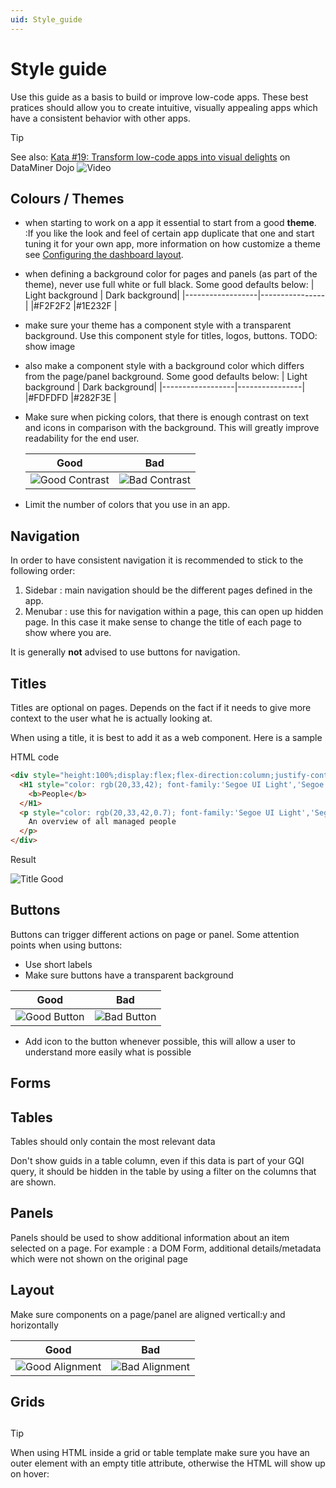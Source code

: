 ```yaml
---
uid: Style_guide
---
```


# Style guide

Use this guide as a basis to build or improve low-code apps. 
These best pratices should allow you to create intuitive, visually appealing apps which have a consistent behavior with other apps.

> [!TIP]
> See also: [Kata #19: Transform low-code apps into visual delights](https://community.dataminer.services/courses/kata-19/) on DataMiner Dojo ![Video](~/user-guide/images/video_Duo.png)

## Colours / Themes

- when starting to work on a app it essential to start from a good **theme**. :If you like the look and feel of certain app duplicate that one and start tuning it for your own app, more information on how customize a theme see [Configuring the dashboard layout](xref:Configuring_the_dashboard_layout).
- when defining a background color for pages and panels (as part of the theme), never use full white or full black. Some good defaults below:
  | Light background | Dark background|
  |------------------|----------------|
  |#F2F2F2           |#1E232F         |
- make sure your theme has a component style with a transparent background. Use this component style for titles, logos, buttons.
  TODO: show image
- also make a component style with a background color which differs from the page/panel background. Some good defaults below:
  | Light background | Dark background|
  |------------------|----------------|
  |#FDFDFD           |#282F3E         |
- Make sure when picking colors, that there is enough contrast on text and icons in comparison with the background. This will greatly improve readability for the end user.

  | Good | Bad |
  |------|-----|
  |![Good Contrast](~/user-guide/images/LCA_Style_Guide_Contrast_Good.png)|![Bad Contrast](~/user-guide/images/LCA_Style_Guide_Contrast_Bad.png)|

 
- Limit the number of colors that you use in an app. 


## Navigation

In order to have consistent navigation it is recommended to stick to the following order:

1. Sidebar : main navigation should be the different pages defined in the app.
1. Menubar : use this for navigation within a page, this can open up hidden page. In this case it make sense to change the title of each page to show where you are. 

It is generally **not** advised to use buttons for navigation.

## Titles

Titles are optional on pages. Depends on the fact if it needs to give more context to the user what he is actually looking at.

When using a title, it is best to add it as a web component. Here is a sample

HTML code

```html
<div style="height:100%;display:flex;flex-direction:column;justify-content:center">
  <H1 style="color: rgb(20,33,42); font-family:'Segoe UI Light','Segoe UI Web Light','Segoe UI Web Regular','Segoe UI',Arial,sans-serif;margin:0;font-weight:100;font-size:24px">
    <b>People</b>
  </H1>
  <p style="color: rgb(20,33,42,0.7); font-family:'Segoe UI Light','Segoe UI Web Light','Segoe UI Web Regular','Segoe UI','Segoe UI Symbol',HelveticaNeue-Light,'Helvetica Neue',Arial,sans-serif;margin:0;font-weight:600;font-size:16px">
    An overview of all managed people
  </p>
</div>
```

Result

![Title Good](~/user-guide/images/LCA_Style_Guide_Title_Good.png)

## Buttons

Buttons can trigger different actions on page or panel. Some attention points when using buttons:
- Use short labels
- Make sure buttons have a transparent background

| Good | Bad |
|------|-----|
|![Good Button](~/user-guide/images/LCA_Style_Guide_Button_Good.png)|![Bad Button](~/user-guide/images/LCA_Style_Guide_Button_Bad.png)|

- Add icon to the button whenever possible, this will allow a user to understand more easily what is possible 

## Forms



## Tables

Tables should only contain the most relevant data 

Don't show guids in a table column, even if this data is part of your GQI query, it should be hidden in the table by using a filter on the columns that are shown.

## Panels

Panels should be used to show additional information about an item selected on a page. 
For example : a DOM Form, additional details/metadata which were not shown on the original page

## Layout

Make sure components on a page/panel are aligned verticall:y and horizontally

| Good | Bad |
|------|-----|
|![Good Alignment](~/user-guide/images/LCA_Style_Guide_Alignment_Good.png)|![Bad Alignment](~/user-guide/images/LCA_Style_Guide_Alignment_Bad.png)|

## Grids

## 

> [!TIP]
> When using HTML inside a grid or table template make sure you have an outer element with an empty title attribute, otherwise the HTML will show up on hover:
